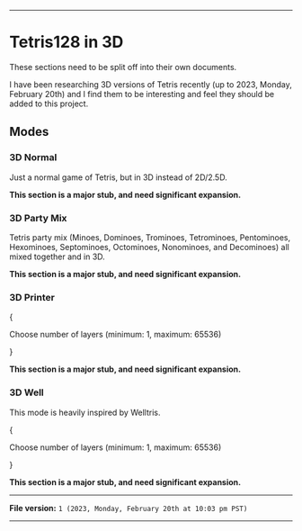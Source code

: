 
***

# Tetris128 in 3D

These sections need to be split off into their own documents.

I have been researching 3D versions of Tetris recently (up to 2023, Monday, February 20th) and I find them to be interesting and feel they should be added to this project.

## Modes

### 3D Normal

Just a normal game of Tetris, but in 3D instead of 2D/2.5D.

**This section is a major stub, and need significant expansion.**

### 3D Party Mix

Tetris party mix (Minoes, Dominoes, Trominoes, Tetrominoes, Pentominoes, Hexominoes, Septominoes, Octominoes, Nonominoes, and Decominoes) all mixed together and in 3D.

**This section is a major stub, and need significant expansion.**

### 3D Printer

{

Choose number of layers (minimum: 1, maximum: 65536)

}

**This section is a major stub, and need significant expansion.**

### 3D Well

This mode is heavily inspired by Welltris.

{

Choose number of layers (minimum: 1, maximum: 65536)

}

**This section is a major stub, and need significant expansion.**

***

**File version:** `1 (2023, Monday, February 20th at 10:03 pm PST)`

***
